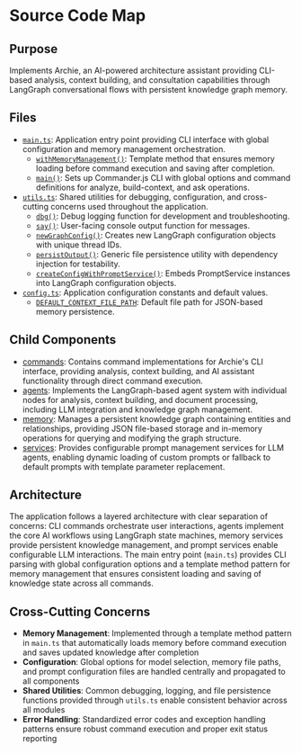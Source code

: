 # Source Code Map

## Purpose
Implements Archie, an AI-powered architecture assistant providing CLI-based analysis, context building, and consultation capabilities through LangGraph conversational flows with persistent knowledge graph memory.

## Files
- [`main.ts`](../src/main.ts): Application entry point providing CLI interface with global configuration and memory management orchestration.
  - [`withMemoryManagement()`](../src/main.ts): Template method that ensures memory loading before command execution and saving after completion.
  - [`main()`](../src/main.ts): Sets up Commander.js CLI with global options and command definitions for analyze, build-context, and ask operations.
- [`utils.ts`](../src/utils.ts): Shared utilities for debugging, configuration, and cross-cutting concerns used throughout the application.
  - [`dbg()`](../src/utils.ts): Debug logging function for development and troubleshooting.
  - [`say()`](../src/utils.ts): User-facing console output function for messages.
  - [`newGraphConfig()`](../src/utils.ts): Creates new LangGraph configuration objects with unique thread IDs.
  - [`persistOutput()`](../src/utils.ts): Generic file persistence utility with dependency injection for testability.
  - [`createConfigWithPromptService()`](../src/utils.ts): Embeds PromptService instances into LangGraph configuration objects.
- [`config.ts`](../src/config.ts): Application configuration constants and default values.
  - [`DEFAULT_CONTEXT_FILE_PATH`](../src/config.ts): Default file path for JSON-based memory persistence.

## Child Components
- [commands](./commands/codemap.md): Contains command implementations for Archie's CLI interface, providing analysis, context building, and AI assistant functionality through direct command execution.
- [agents](./agents/codemap.md): Implements the LangGraph-based agent system with individual nodes for analysis, context building, and document processing, including LLM integration and knowledge graph management.
- [memory](./memory/codemap.md): Manages a persistent knowledge graph containing entities and relationships, providing JSON file-based storage and in-memory operations for querying and modifying the graph structure.
- [services](./services/codemap.md): Provides configurable prompt management services for LLM agents, enabling dynamic loading of custom prompts or fallback to default prompts with template parameter replacement.

## Architecture
The application follows a layered architecture with clear separation of concerns: CLI commands orchestrate user interactions, agents implement the core AI workflows using LangGraph state machines, memory services provide persistent knowledge management, and prompt services enable configurable LLM interactions. The main entry point (`main.ts`) provides CLI parsing with global configuration options and a template method pattern for memory management that ensures consistent loading and saving of knowledge state across all commands.

## Cross-Cutting Concerns
- **Memory Management**: Implemented through a template method pattern in `main.ts` that automatically loads memory before command execution and saves updated knowledge after completion
- **Configuration**: Global options for model selection, memory file paths, and prompt configuration files are handled centrally and propagated to all components
- **Shared Utilities**: Common debugging, logging, and file persistence functions provided through `utils.ts` enable consistent behavior across all modules
- **Error Handling**: Standardized error codes and exception handling patterns ensure robust command execution and proper exit status reporting 